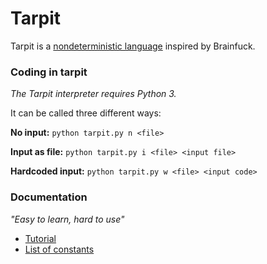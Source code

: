 # Tarpit
Tarpit is a [nondeterministic language] inspired by Brainfuck.

### Coding in tarpit

*The Tarpit interpreter requires Python 3.*

It can be called three different ways:

**No input:** `python tarpit.py n <file>`

**Input as file:** `python tarpit.py i <file> <input file>`

**Hardcoded input:** `python tarpit.py w <file> <input code>`

### Documentation

*"Easy to learn, hard to use"*

 * [Tutorial]
 * [List of constants]
 
[nondeterministic language]: https://en.wikipedia.org/wiki/Esoteric_programming_language#Nondeterministic_language
[Tutorial]: https://github.com/LyamBoylan/Tarpit/wiki/tutorial
[List of constants]: https://github.com/LyamBoylan/Tarpit/wiki/constants
